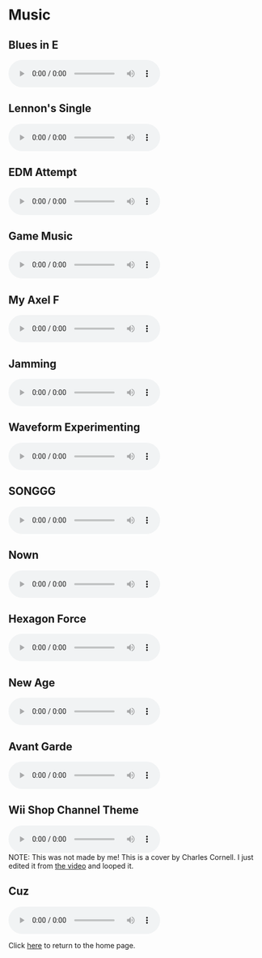 # Music
## Blues in E
<audio controls src="blues-in-e.mp3"></audio>
## Lennon's Single
<audio controls src="lennons-single.mp3"></audio>
## EDM Attempt
<audio controls src="edm-attempt.mp3"></audio>
## Game Music
<audio controls src="game-music.mp3"></audio>
## My Axel F
<audio controls src="my-axel-f.mp3"></audio>
## Jamming
<audio controls src="jamming.mp3"></audio>
## Waveform Experimenting
<audio controls src="experimenting.mp3"></audio>
## SONGGG
<audio controls src="songgg.wav"></audio>
## Nown
<audio controls src="nown.wav"></audio>
## Hexagon Force
<audio controls src="hexagon-force.wav"></audio>
## New Age
<audio controls src="new-age.wav"></audio>
## Avant Garde
<audio controls src="avant-garde.wav"></audio>
## Wii Shop Channel Theme
<audio controls src="wii-store.mp3"></audio>  
NOTE: This was not made by me! This is a cover by Charles Cornell. I just edited it from [the video](https://www.youtube.com/watch?v=5RS3bO9dW84) and looped it.
## Cuz
<audio controls src="cuz.wav"></audio>

Click [here](/) to return to the home page.
<title>Music</title>
